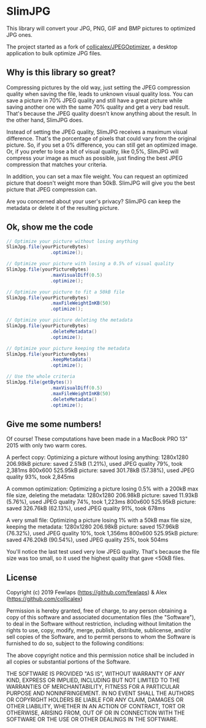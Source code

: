 # SlimJPG

This library will convert your JPG, PNG, GIF and BMP pictures to optimized JPG ones.

The project started as a fork of [collicalex/JPEGOptimizer](https://github.com/collicalex/JPEGOptimizer), a desktop application to bulk optimize JPG files.


## Why is this library so great?

Compressing pictures by the old way, just setting the JPEG compression quality when saving the file, leads to unknown visual quality loss. You can save a picture in 70% JPEG quality and still have a great picture while saving another one with the same 70% quality and get a very bad result. That's because the JPEG quality doesn't know anything about the result. In the other hand, SlimJPG does.

Instead of setting the JPEG quality, SlimJPG receives a maximum visual difference. That's the porcentage of pixels that could vary from the original picture. So, if you set a 0% difference, you can still get an optimized image. Or, if you prefer to lose a bit of visual quality, like 0,5%, SlimJPG will compress your image as much as possible, just finding the best JPEG compression that matches your criteria. 

In addition, you can set a max file weight. You can request an optimized picture that doesn't weight more than 50kB. SlimJPG will give you the best picture that JPEG compression can.

Are you concerned about your user's privacy? SlimJPG can keep the metadata or delete it of the resulting picture.


## Ok, show me the code

```java
// Optimize your picture without losing anything
SlimJpg.file(yourPictureBytes)
                .optimize();

// Optimize your picture with losing a 0.5% of visual quality
SlimJpg.file(yourPictureBytes)
                .maxVisualDiff(0.5)
                .optimize();

// Optimize your picture to fit a 50kB file
SlimJpg.file(yourPictureBytes)
                .maxFileWeightInKB(50)
                .optimize();

// Optimize your picture deleting the metadata
SlimJpg.file(yourPictureBytes)
                .deleteMetadata()
                .optimize();

// Optimize your picture keeping the metadata
SlimJpg.file(yourPictureBytes)
                .keepMetadata()
                .optimize();

// Use the whole criteria
SlimJpg.file(getBytes())
                .maxVisualDiff(0.5)
                .maxFileWeightInKB(50)
                .deleteMetadata()
                .optimize();
```


## Give me some numbers!

Of course! These computations have been made in a MacBook PRO 13" 2015 with only two warm cores.

A perfect copy: Optimizing a picture without losing anything:
1280x1280 206.98kB picture: saved 2.51kB (1.21%), used JPEG quality 79%, took 2,381ms
800x600 525.95kB picture: saved 301.78kB (57.38%), used JPEG quality 93%, took 2,845ms

A common optimization: Optimizing a picture losing 0.5% with a 200kB max file size, deleting the metadata:
1280x1280 206.98kB picture: saved 11.93kB (5.76%), used JPEG quality 74%, took 1,223ms
800x600 525.95kB picture: saved 326.76kB (62.13%), used JPEG quality 91%, took 678ms

A very small file: Optimizing a picture losing 1% with a 50kB max file size, keeping the metadata:
1280x1280 206.98kB picture: saved 157.96kB (76.32%), used JPEG quality 10%, took 1,356ms
800x600 525.95kB picture: saved 476.20kB (90.54%), used JPEG quality 25%, took 504ms

You'll notice the last test used very low JPEG quality. That's because the file size was too small, so it used the highest quality that gave <50kB files.


## License

Copyright (c) 2019 Fewlaps (https://github.com/fewlaps) & Alex (https://github.com/collicalex)

Permission is hereby granted, free of charge, to any person obtaining a copy
of this software and associated documentation files (the "Software"), to deal
in the Software without restriction, including without limitation the rights
to use, copy, modify, merge, publish, distribute, sublicense, and/or sell
copies of the Software, and to permit persons to whom the Software is
furnished to do so, subject to the following conditions:

The above copyright notice and this permission notice shall be included in all
copies or substantial portions of the Software.

THE SOFTWARE IS PROVIDED "AS IS", WITHOUT WARRANTY OF ANY KIND, EXPRESS OR
IMPLIED, INCLUDING BUT NOT LIMITED TO THE WARRANTIES OF MERCHANTABILITY,
FITNESS FOR A PARTICULAR PURPOSE AND NONINFRINGEMENT. IN NO EVENT SHALL THE
AUTHORS OR COPYRIGHT HOLDERS BE LIABLE FOR ANY CLAIM, DAMAGES OR OTHER
LIABILITY, WHETHER IN AN ACTION OF CONTRACT, TORT OR OTHERWISE, ARISING FROM,
OUT OF OR IN CONNECTION WITH THE SOFTWARE OR THE USE OR OTHER DEALINGS IN THE
SOFTWARE.